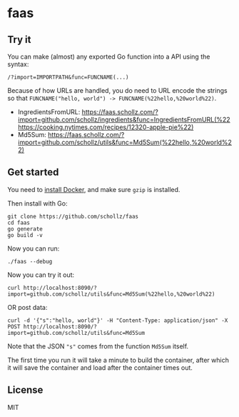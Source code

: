 # faas

## Try it

You can make (almost) any exported Go function into a API using the syntax:

```
/?import=IMPORTPATH&func=FUNCNAME(...)
```

Because of how URLs are handled, you do need to URL encode the strings so that `FUNCNAME("hello, world") -> FUNCNAME(%22hello,%20world%22)`.

- IngredientsFromURL: https://faas.schollz.com/?import=github.com/schollz/ingredients&func=IngredientsFromURL(%22https://cooking.nytimes.com/recipes/12320-apple-pie%22)
- Md5Sum: https://faas.schollz.com/?import=github.com/schollz/utils&func=Md5Sum(%22hello,%20world%22)

## Get started

You need to [install Docker](https://docs.docker.com/install/linux/docker-ce/ubuntu/#install-docker-engine---community-1), and make sure `gzip` is installed.

Then install with Go:

```
git clone https://github.com/schollz/faas
cd faas
go generate
go build -v
```

Now you can run:

```
./faas --debug
```

Now you can try it out:

```
curl http://localhost:8090/?import=github.com/schollz/utils&func=Md5Sum(%22hello,%20world%22)
```

OR post data:

```
curl -d '{"s":"hello, world"}' -H "Content-Type: application/json" -X POST http://localhost:8090/?import=github.com/schollz/utils&func=Md5Sum
```

Note that the JSON `"s"` comes from the function `Md5Sum` itself.

The first time you run it will take a minute to build the container, after which it will save the container and load after the container times out.

## License

MIT
